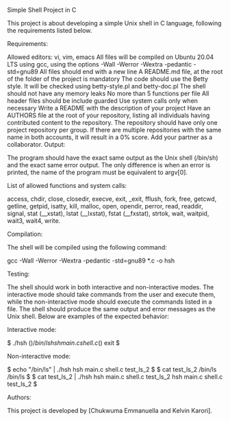 Simple Shell Project in C

This project is about developing a simple Unix shell in C language, following the requirements listed below.

Requirements:

Allowed editors: vi, vim, emacs
All files will be compiled on Ubuntu 20.04 LTS using gcc, using the options -Wall -Werror -Wextra -pedantic -std=gnu89
All files should end with a new line
A README.md file, at the root of the folder of the project is mandatory
The code should use the Betty style. It will be checked using betty-style.pl and betty-doc.pl
The shell should not have any memory leaks
No more than 5 functions per file
All header files should be include guarded
Use system calls only when necessary
Write a README with the description of your project
Have an AUTHORS file at the root of your repository, listing all individuals having contributed content to the repository.
The repository should have only one project repository per group. If there are multiple repositories with the same name in both accounts, it will result in a 0% score. Add your partner as a collaborator.
Output:

The program should have the exact same output as the Unix shell (/bin/sh) and the exact same error output. The only difference is when an error is printed, the name of the program must be equivalent to argv[0].

List of allowed functions and system calls:

access, chdir, close, closedir, execve, exit, _exit, fflush, fork, free, getcwd, getline, getpid, isatty, kill, malloc, open, opendir, perror, read, readdir, signal, stat (__xstat), lstat (__lxstat), fstat (__fxstat), strtok, wait, waitpid, wait3, wait4, write.

Compilation:

The shell will be compiled using the following command:

gcc -Wall -Werror -Wextra -pedantic -std=gnu89 *.c -o hsh

Testing:

The shell should work in both interactive and non-interactive modes. The interactive mode should take commands from the user and execute them, while the non-interactive mode should execute the commands listed in a file. The shell should produce the same output and error messages as the Unix shell. Below are examples of the expected behavior:

Interactive mode:

$ ./hsh
($) /bin/ls
hsh main.c shell.c
($) exit
$

Non-interactive mode:

$ echo "/bin/ls" | ./hsh
hsh main.c shell.c test_ls_2
$
$ cat test_ls_2
/bin/ls
/bin/ls
$
$ cat test_ls_2 | ./hsh
hsh main.c shell.c test_ls_2
hsh main.c shell.c test_ls_2
$

Authors:

This project is developed by [Chukwuma Emmanuella and Kelvin Karori].



